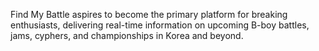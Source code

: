 Find My Battle aspires to become the primary platform for breaking enthusiasts, delivering real-time information on upcoming B-boy battles, jams, cyphers, and championships in Korea and beyond.